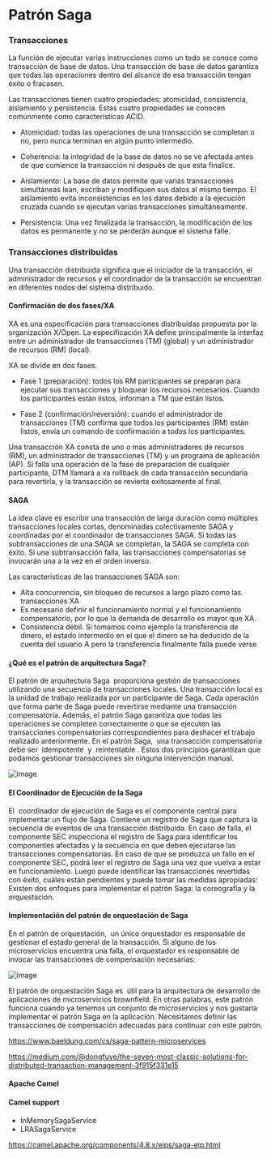 # Patrón Saga

### Transacciones

La función de ejecutar varias instrucciones como un todo se conoce como transacción de base de datos. Una transacción de base de datos garantiza que todas las operaciones dentro del alcance de esa transacción tengan éxito o fracasen.

Las transacciones tienen cuatro propiedades: atomicidad, consistencia, aislamiento y persistencia. Estas cuatro propiedades se conocen comúnmente como características ACID.

* Atomicidad: todas las operaciones de una transacción se completan o no, pero nunca terminan en algún punto intermedio.

* Coherencia: la integridad de la base de datos no se ve afectada antes de que comience la transacción ni después de que esta finalice.

* Aislamiento: La base de datos permite que varias transacciones simultáneas lean, escriban y modifiquen sus datos al mismo tiempo. El aislamiento evita inconsistencias en los datos debido a la ejecución cruzada cuando se ejecutan varias transacciones simultáneamente.

* Persistencia: Una vez finalizada la transacción, la modificación de los datos es permanente y no se perderán aunque el sistema falle.

### Transacciones distribuidas

Una transacción distribuida significa que el iniciador de la transacción, el administrador de recursos  y el coordinador de la transacción se encuentran en diferentes nodos del sistema distribuido. 

#### Confirmación de dos fases/XA

XA es una especificación para transacciones distribuidas propuesta por la organización X/Open. La especificación XA define principalmente la interfaz entre un administrador de transacciones (TM) (global) y un administrador de recursos (RM) (local).

XA se divide en dos fases.

* Fase 1 (preparación): todos los RM participantes se preparan para ejecutar sus transacciones y bloquear los recursos necesarios. Cuando los participantes están listos, informan a TM que están listos.
      
* Fase 2 (confirmación/reversión): cuando el administrador de transacciones (TM) confirma que todos los participantes (RM) están listos, envía un comando de confirmación a todos los participantes.
  
Una transacción XA consta de uno o más administradores de recursos (RM), un administrador de transacciones (TM) y un programa de aplicación (AP).
Si falla una operación de la fase de preparación de cualquier participante, DTM llamará a xa rollback de cada transacción secundaria para revertirla, y la transacción se revierte exitosamente al final.

#### SAGA

La idea clave es escribir una transacción de larga duración como múltiples transacciones locales cortas, denominadas colectivamente SAGA y coordinadas por el coordinador de transacciones SAGA. Si todas las subtransacciones de una SAGA se completan, la SAGA se completa con éxito. Si una subtransacción falla, las transacciones compensatorias se invocarán una a la vez en el orden inverso.

Las características de las transacciones SAGA son:
* Alta concurrencia, sin bloqueo de recursos a largo plazo como las transacciones XA
* Es necesario definir el funcionamiento normal y el funcionamiento compensatorio, por lo que la demanda de desarrollo es mayor que XA.
* Consistencia débil. Si tomamos como ejemplo la transferencia de dinero, el estado intermedio en el que el dinero se ha deducido de la cuenta del usuario A pero la transferencia finalmente falla puede verse

#### ¿Qué es el patrón de arquitectura Saga?

El patrón de arquitectura Saga  proporciona gestión de transacciones utilizando una secuencia de transacciones locales.
Una transacción local es la unidad de trabajo realizada por un participante de Saga. Cada operación que forma parte de Saga puede revertirse mediante una transacción compensatoria. Además, el patrón Saga garantiza que todas las operaciones se completen correctamente o que se ejecuten las transacciones compensatorias correspondientes para deshacer el trabajo realizado anteriormente.
En el patrón Saga,  una transacción compensatoria debe ser  idempotente  y  reintentable . Estos dos principios garantizan que podamos gestionar transacciones sin ninguna intervención manual.

![image](https://github.com/user-attachments/assets/c2d1ef83-18e4-40fd-a9ab-903f186e48eb)

#### El Coordinador de Ejecución de la Saga

El  coordinador de ejecución de Saga es el componente central para implementar un flujo de Saga. Contiene un registro de Saga que captura la secuencia de eventos de una transacción distribuida.
En caso de falla, el componente SEC inspecciona el registro de Saga para identificar los componentes afectados y la secuencia en que deben ejecutarse las transacciones compensatorias.
En caso de que se produzca un fallo en el componente SEC, podrá leer el registro de Saga una vez que vuelva a estar en funcionamiento.
Luego puede identificar las transacciones revertidas con éxito, cuáles están pendientes y puede tomar las medidas apropiadas:
Existen dos enfoques para implementar el patrón Saga: la coreografía y la orquestación. 

#### Implementación del patrón de orquestación de Saga

En el patrón de orquestación,  un único orquestador es responsable de gestionar el estado general de la transacción.
Si alguno de los microservicios encuentra una falla, el orquestador es responsable de invocar las transacciones de compensación necesarias:

![image](https://github.com/user-attachments/assets/5a92ef05-39a1-48da-8418-dec54ecd109a)

El patrón de orquestación Saga es  útil para la arquitectura de desarrollo de aplicaciones de microservicios brownfield. En otras palabras, este patrón funciona cuando ya tenemos un conjunto de microservicios y nos gustaría implementar el patrón Saga en la aplicación. Necesitamos definir las transacciones de compensación adecuadas para continuar con este patrón.

https://www.baeldung.com/cs/saga-pattern-microservices

https://medium.com/@dongfuye/the-seven-most-classic-solutions-for-distributed-transaction-management-3f915f331e15

#### Apache Camel

#### Camel support
* InMemorySagaService
* LRASagaService

https://camel.apache.org/components/4.8.x/eips/saga-eip.html

